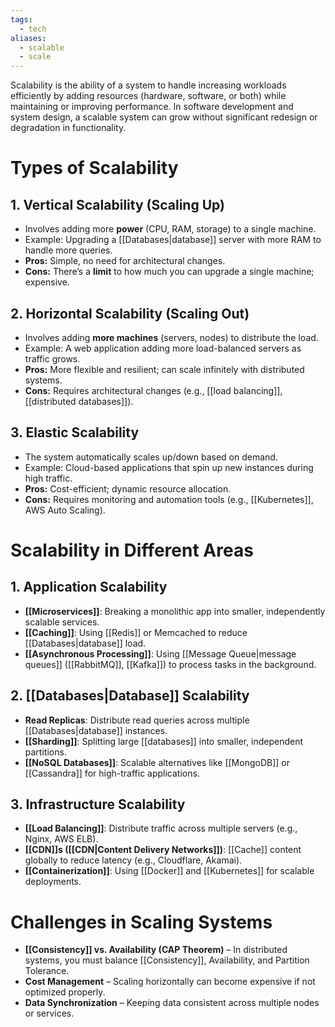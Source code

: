 ```yaml
---
tags:
  - tech
aliases:
  - scalable
  - scale
---
```

Scalability is the ability of a system to handle increasing workloads efficiently by adding resources (hardware, software, or both) while maintaining or improving performance. 
In software development and system design, a scalable system can grow without significant redesign or degradation in functionality.

# Types of Scalability
## 1. Vertical Scalability (Scaling Up)
- Involves adding more **power** (CPU, RAM, storage) to a single machine.
- Example: Upgrading a [[Databases|database]] server with more RAM to handle more queries.
- **Pros:** Simple, no need for architectural changes.
- **Cons:** There’s a **limit** to how much you can upgrade a single machine; expensive.
## 2. Horizontal Scalability (Scaling Out)
- Involves adding **more machines** (servers, nodes) to distribute the load.
- Example: A web application adding more load-balanced servers as traffic grows.
- **Pros:** More flexible and resilient; can scale infinitely with distributed systems.
- **Cons:** Requires architectural changes (e.g., [[load balancing]], [[distributed databases]]).
## 3. Elastic Scalability
- The system automatically scales up/down based on demand.
- Example: Cloud-based applications that spin up new instances during high traffic.
- **Pros:** Cost-efficient; dynamic resource allocation.
- **Cons:** Requires monitoring and automation tools (e.g., [[Kubernetes]], AWS Auto Scaling).

# Scalability in Different Areas
## 1. Application Scalability
- **[[Microservices]]**: Breaking a monolithic app into smaller, independently scalable services.
- **[[Caching]]**: Using [[Redis]] or Memcached to reduce [[Databases|database]] load.
- **[[Asynchronous Processing]]**: Using [[Message Queue|message queues]] ([[RabbitMQ]], [[Kafka]]) to process tasks in the background.
## 2. [[Databases|Database]] Scalability
- **Read Replicas**: Distribute read queries across multiple [[Databases|database]] instances.
- **[[Sharding]]**: Splitting large [[databases]] into smaller, independent partitions.
- **[[NoSQL Databases]]**: Scalable alternatives like [[MongoDB]] or [[Cassandra]] for high-traffic applications.
## 3. Infrastructure Scalability
- **[[Load Balancing]]**: Distribute traffic across multiple servers (e.g., Nginx, AWS ELB).
- **[[CDN]]s ([[CDN|Content Delivery Networks]])**: [[Cache]] content globally to reduce latency (e.g., Cloudflare, Akamai).
- **[[Containerization]]**: Using [[Docker]] and [[Kubernetes]] for scalable deployments.

# Challenges in Scaling Systems
-  **[[Consistency]] vs. Availability (CAP Theorem)** – In distributed systems, you must balance [[Consistency]], Availability, and Partition Tolerance. 
- **Cost Management** – Scaling horizontally can become expensive if not optimized properly.  
- **Data Synchronization** – Keeping data consistent across multiple nodes or services.
